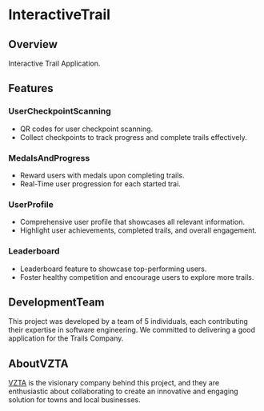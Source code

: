 # InteractiveTrail

## Overview
Interactive Trail Application.

## Features

### UserCheckpointScanning
- QR codes for user checkpoint scanning.
- Collect checkpoints to track progress and complete trails effectively.

### MedalsAndProgress
- Reward users with medals upon completing trails.
- Real-Time user progression for each started trai.

### UserProfile
- Comprehensive user profile that showcases all relevant information.
- Highlight user achievements, completed trails, and overall engagement.

### Leaderboard
- Leaderboard feature to showcase top-performing users.
- Foster healthy competition and encourage users to explore more trails.

## DevelopmentTeam
This project was developed by a team of 5 individuals, each contributing their expertise in software engineering. We committed to delivering a good application for the Trails Company.

## AboutVZTA
[VZTA](https://www.vzta.com/) is the visionary company behind this project, and they are enthusiastic about collaborating to create an innovative and engaging solution for towns and local businesses.


 
